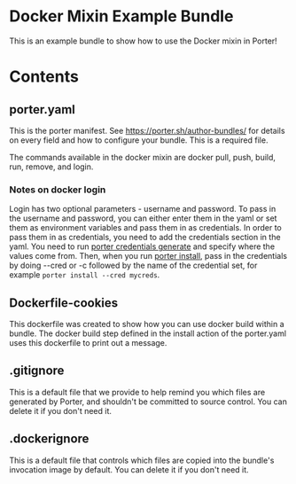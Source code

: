 # Docker Mixin Example Bundle

This is an example bundle to show how to use the Docker mixin in Porter!

# Contents

## porter.yaml

This is the porter manifest. See https://porter.sh/author-bundles/ for 
details on every field and how to configure your bundle. This is a required
file. 

The commands available in the docker mixin are docker pull, push, build, 
run, remove, and login. 

### Notes on docker login
Login has two optional parameters - username and password. To pass in the 
username and password, you can either enter them in the yaml or set them 
as environment variables and pass them in as credentials. In order to pass 
them in as credentials, you need to add the credentials section in the yaml. 
You need to run [porter credentials generate](https://porter.sh/cli/porter_credentials_generate/) and specify where the values come
from. Then, when you run [porter install](https://porter.sh/cli/porter_install), pass in the credentials by doing 
--cred or -c followed by the name of the credential set, for example `porter install --cred mycreds`.

## Dockerfile-cookies
This dockerfile was created to show how you can use docker build within a 
bundle. The docker build step defined in the install action of the porter.yaml uses this dockerfile to print out a message.

## .gitignore

This is a default file that we provide to help remind you which files are
generated by Porter, and shouldn't be committed to source control. You can
delete it if you don't need it.

## .dockerignore

This is a default file that controls which files are copied into the bundle's
invocation image by default. You can delete it if you don't need it.
